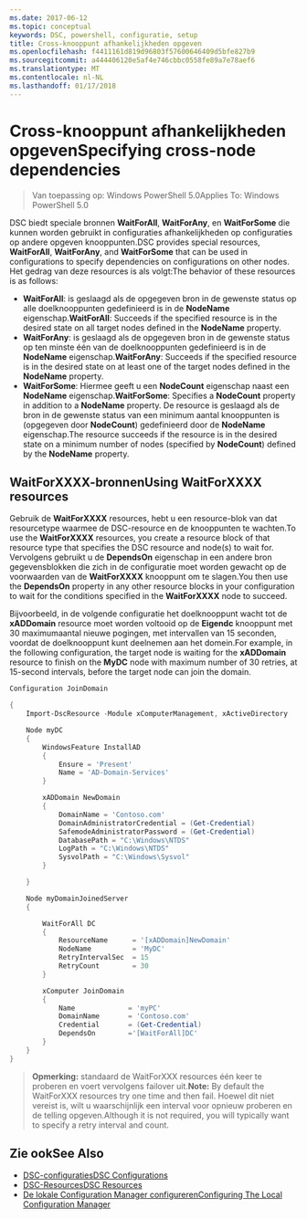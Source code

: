 ```yaml
---
ms.date: 2017-06-12
ms.topic: conceptual
keywords: DSC, powershell, configuratie, setup
title: Cross-knooppunt afhankelijkheden opgeven
ms.openlocfilehash: f4411161d819d96803f57600646409d5bfe827b9
ms.sourcegitcommit: a444406120e5af4e746cbbc0558fe89a7e78aef6
ms.translationtype: MT
ms.contentlocale: nl-NL
ms.lasthandoff: 01/17/2018
---
```

# <a name="specifying-cross-node-dependencies"></a><span data-ttu-id="8319d-103">Cross-knooppunt afhankelijkheden opgeven</span><span class="sxs-lookup"><span data-stu-id="8319d-103">Specifying cross-node dependencies</span></span>

> <span data-ttu-id="8319d-104">Van toepassing op: Windows PowerShell 5.0</span><span class="sxs-lookup"><span data-stu-id="8319d-104">Applies To: Windows PowerShell 5.0</span></span>

<span data-ttu-id="8319d-105">DSC biedt speciale bronnen **WaitForAll**, **WaitForAny**, en **WaitForSome** die kunnen worden gebruikt in configuraties afhankelijkheden op configuraties op andere opgeven knooppunten.</span><span class="sxs-lookup"><span data-stu-id="8319d-105">DSC provides special resources, **WaitForAll**, **WaitForAny**, and **WaitForSome** that can be used in configurations to specify dependencies on configurations on other nodes.</span></span> <span data-ttu-id="8319d-106">Het gedrag van deze resources is als volgt:</span><span class="sxs-lookup"><span data-stu-id="8319d-106">The behavior of these resources is as follows:</span></span>

* <span data-ttu-id="8319d-107">**WaitForAll**: is geslaagd als de opgegeven bron in de gewenste status op alle doelknooppunten gedefinieerd is in de **NodeName** eigenschap.</span><span class="sxs-lookup"><span data-stu-id="8319d-107">**WaitForAll**: Succeeds if the specified resource is in the desired state on all target nodes defined in the **NodeName** property.</span></span>
* <span data-ttu-id="8319d-108">**WaitForAny**: is geslaagd als de opgegeven bron in de gewenste status op ten minste één van de doelknooppunten gedefinieerd is in de **NodeName** eigenschap.</span><span class="sxs-lookup"><span data-stu-id="8319d-108">**WaitForAny**: Succeeds if the specified resource is in the desired state on at least one of the target nodes defined in the **NodeName** property.</span></span>
* <span data-ttu-id="8319d-109">**WaitForSome**: Hiermee geeft u een **NodeCount** eigenschap naast een **NodeName** eigenschap.</span><span class="sxs-lookup"><span data-stu-id="8319d-109">**WaitForSome**: Specifies a **NodeCount** property in addition to a **NodeName** property.</span></span> <span data-ttu-id="8319d-110">De resource is geslaagd als de bron in de gewenste status van een minimum aantal knooppunten is (opgegeven door **NodeCount**) gedefinieerd door de **NodeName** eigenschap.</span><span class="sxs-lookup"><span data-stu-id="8319d-110">The resource succeeds if the resource is in the desired state on a minimum number of nodes (specified by **NodeCount**) defined by the **NodeName** property.</span></span> 

## <a name="using-waitforxxxx-resources"></a><span data-ttu-id="8319d-111">WaitForXXXX-bronnen</span><span class="sxs-lookup"><span data-stu-id="8319d-111">Using WaitForXXXX resources</span></span>

<span data-ttu-id="8319d-112">Gebruik de **WaitForXXXX** resources, hebt u een resource-blok van dat resourcetype waarmee de DSC-resource en de knooppunten te wachten.</span><span class="sxs-lookup"><span data-stu-id="8319d-112">To use the **WaitForXXXX** resources, you create a resource block of that resource type that specifies the DSC resource and node(s) to wait for.</span></span> <span data-ttu-id="8319d-113">Vervolgens gebruikt u de **DependsOn** eigenschap in een andere bron gegevensblokken die zich in de configuratie moet worden gewacht op de voorwaarden van de **WaitForXXXX** knooppunt om te slagen.</span><span class="sxs-lookup"><span data-stu-id="8319d-113">You then use the **DependsOn** property in any other resource blocks in your configuration to wait for the conditions specified in the **WaitForXXXX** node to succeed.</span></span>

<span data-ttu-id="8319d-114">Bijvoorbeeld, in de volgende configuratie het doelknooppunt wacht tot de **xADDomain** resource moet worden voltooid op de **Eigendc** knooppunt met 30 maximumaantal nieuwe pogingen, met intervallen van 15 seconden, voordat de doelknooppunt kunt deelnemen aan het domein.</span><span class="sxs-lookup"><span data-stu-id="8319d-114">For example, in the following configuration, the target node is waiting for the **xADDomain** resource to finish on the **MyDC** node with maximum number of 30 retries, at 15-second intervals, before the target node can join the domain.</span></span>

```powershell
Configuration JoinDomain

{
    Import-DscResource -Module xComputerManagement, xActiveDirectory

    Node myDC
    {
        WindowsFeature InstallAD
        {
            Ensure = 'Present' 
            Name = 'AD-Domain-Services' 
        }

        xADDomain NewDomain 
        { 
            DomainName = 'Contoso.com'            
            DomainAdministratorCredential = (Get-Credential)
            SafemodeAdministratorPassword = (Get-Credential)
            DatabasePath = "C:\Windows\NTDS"
            LogPath = "C:\Windows\NTDS"
            SysvolPath = "C:\Windows\Sysvol"
        }

    }

    Node myDomainJoinedServer
    {

        WaitForAll DC
        {
            ResourceName      = '[xADDomain]NewDomain'
            NodeName          = 'MyDC'
            RetryIntervalSec  = 15
            RetryCount        = 30
        }

        xComputer JoinDomain
        {
            Name             = 'myPC'
            DomainName       = 'Contoso.com'
            Credential       = (Get-Credential)
            DependsOn        ='[WaitForAll]DC'
        }
    }
}
```

><span data-ttu-id="8319d-115">**Opmerking:** standaard de WaitForXXX resources één keer te proberen en voert vervolgens failover uit.</span><span class="sxs-lookup"><span data-stu-id="8319d-115">**Note:** By default the WaitForXXX resources try one time and then fail.</span></span> <span data-ttu-id="8319d-116">Hoewel dit niet vereist is, wilt u waarschijnlijk een interval voor opnieuw proberen en de telling opgeven.</span><span class="sxs-lookup"><span data-stu-id="8319d-116">Although it is not required, you will typically want to specify a retry interval and count.</span></span>

## <a name="see-also"></a><span data-ttu-id="8319d-117">Zie ook</span><span class="sxs-lookup"><span data-stu-id="8319d-117">See Also</span></span>
* [<span data-ttu-id="8319d-118">DSC-configuraties</span><span class="sxs-lookup"><span data-stu-id="8319d-118">DSC Configurations</span></span>](configurations.md)
* [<span data-ttu-id="8319d-119">DSC-Resources</span><span class="sxs-lookup"><span data-stu-id="8319d-119">DSC Resources</span></span>](resources.md)
* [<span data-ttu-id="8319d-120">De lokale Configuration Manager configureren</span><span class="sxs-lookup"><span data-stu-id="8319d-120">Configuring The Local Configuration Manager</span></span>](metaConfig.md)

